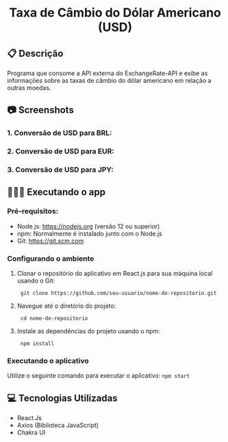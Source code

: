 <h1 align="center"> <br> Taxa de Câmbio do Dólar Americano (USD) </h1>

## 📋 Descrição
Programa que consome a API externa do ExchangeRate-API e exibe as informações sobre as taxas de câmbio do dólar americano em relação a outras moedas. 

## 📷 Screenshots

### 1. Conversão de USD para BRL:
<p align="center">
  
</p>

### 2. Conversão de USD para EUR:
<p align="center">
</p>


### 3. Conversão de USD para JPY:
<p align="center">
  
</p>


## 👩🏽‍💻 Executando o app

  ### Pré-requisitos: 
  - Node.js: https://nodejs.org (versão 12 ou superior)
  - npm: Normalmente é instalado junto com o Node.js
  - Git: https://git.scm.com

  ### Configurando o ambiente 
  
  1. Clonar o repositório do aplicativo em React.js para sua máquina local usando o Git: 
     ```
      git clone https://github.com/seu-usuario/nome-do-repositorio.git
     ```
     
  2. Navegue até o diretório do projeto: 
     ```
      cd nome-do-repositorio
     ```

  3. Instale as dependências do projeto usando o npm: 
     ```
      npm install
     ```

   ### Executando o aplicativo
   Utilize o seguinte comando para executar o aplicativo:
     ```
        npm start
     ```
   

## 💻 Tecnologias Utilizadas

- React.Js
- Axios (Biblioteca JavaScript)
- Chakra UI
